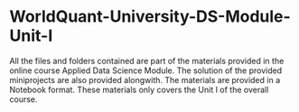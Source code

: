 # WorldQuant-University-DS-Module-Unit-I
All the files and folders contained are part of the materials provided in the online course Applied Data Science Module. The solution  of the provided miniprojects are also provided alongwith.
The materials are provided in a Notebook format.
These materials only covers the Unit I of the overall course.
